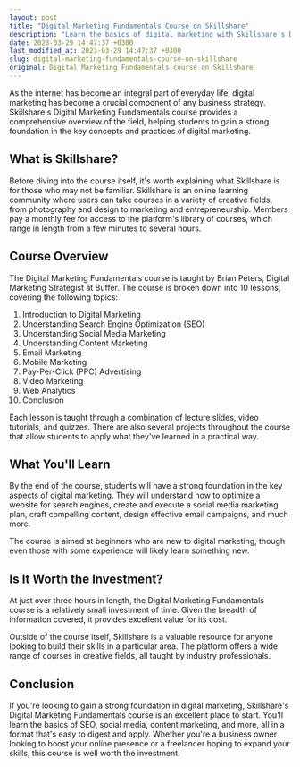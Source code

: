 ```yaml
---
layout: post
title: "Digital Marketing Fundamentals Course on Skillshare"
description: "Learn the basics of digital marketing with Skillshare's Digital Marketing Fundamentals course. From SEO to social media, you'll gain a strong foundation in the key aspects of digital marketing."
date: 2023-03-29 14:47:37 +0300
last_modified_at: 2023-03-29 14:47:37 +0300
slug: digital-marketing-fundamentals-course-on-skillshare
original: Digital Marketing Fundamentals course on Skillshare
---
```

As the internet has become an integral part of everyday life, digital marketing has become a crucial component of any business strategy. Skillshare's Digital Marketing Fundamentals course provides a comprehensive overview of the field, helping students to gain a strong foundation in the key concepts and practices of digital marketing. 

## What is Skillshare? 

Before diving into the course itself, it's worth explaining what Skillshare is for those who may not be familiar. Skillshare is an online learning community where users can take courses in a variety of creative fields, from photography and design to marketing and entrepreneurship. Members pay a monthly fee for access to the platform's library of courses, which range in length from a few minutes to several hours. 

## Course Overview

The Digital Marketing Fundamentals course is taught by Brian Peters, Digital Marketing Strategist at Buffer. The course is broken down into 10 lessons, covering the following topics:

1. Introduction to Digital Marketing
2. Understanding Search Engine Optimization (SEO)
3. Understanding Social Media Marketing
4. Understanding Content Marketing
5. Email Marketing
6. Mobile Marketing
7. Pay-Per-Click (PPC) Advertising
8. Video Marketing 
9. Web Analytics
10. Conclusion 

Each lesson is taught through a combination of lecture slides, video tutorials, and quizzes. There are also several projects throughout the course that allow students to apply what they've learned in a practical way.

## What You'll Learn

By the end of the course, students will have a strong foundation in the key aspects of digital marketing. They will understand how to optimize a website for search engines, create and execute a social media marketing plan, craft compelling content, design effective email campaigns, and much more. 

The course is aimed at beginners who are new to digital marketing, though even those with some experience will likely learn something new. 

## Is It Worth the Investment? 

At just over three hours in length, the Digital Marketing Fundamentals course is a relatively small investment of time. Given the breadth of information covered, it provides excellent value for its cost. 

Outside of the course itself, Skillshare is a valuable resource for anyone looking to build their skills in a particular area. The platform offers a wide range of courses in creative fields, all taught by industry professionals. 

## Conclusion 

If you're looking to gain a strong foundation in digital marketing, Skillshare's Digital Marketing Fundamentals course is an excellent place to start. You'll learn the basics of SEO, social media, content marketing, and more, all in a format that's easy to digest and apply. Whether you're a business owner looking to boost your online presence or a freelancer hoping to expand your skills, this course is well worth the investment.